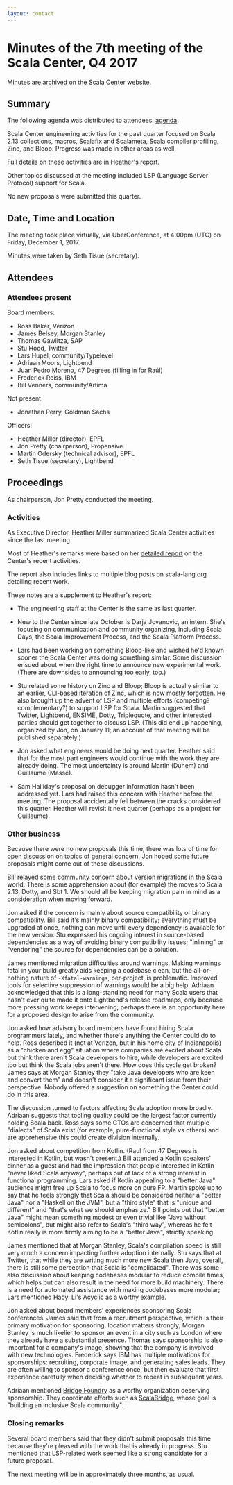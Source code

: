 ```yaml
---
layout: contact
---
```


# Minutes of the 7th meeting of the Scala Center, Q4 2017

Minutes are [archived](https://scala.epfl.ch/records.html) on the
Scala Center website.

## Summary

The following agenda was distributed to attendees:
[agenda](https://github.com/scalacenter/advisoryboard/blob/master/agendas/007-2017-q4.md).

Scala Center engineering activities for the past quarter focused on
Scala 2.13 collections, macros, Scalafix and Scalameta, Scala compiler
profiling, Zinc, and Bloop.  Progress was made in other areas as well.

Full details on these activities are in
[Heather's report](https://scala.epfl.ch/minutes/ab-reports/2017-q4.html).

Other topics discussed at the meeting included LSP (Language Server Protocol)
support for Scala.

No new proposals were submitted this quarter.

## Date, Time and Location

The meeting took place virtually, via UberConference, at 4:00pm
(UTC) on Friday, December 1, 2017.

Minutes were taken by Seth Tisue (secretary).

## Attendees

### Attendees present

Board members:

- Ross Baker, Verizon
- James Belsey, Morgan Stanley
- Thomas Gawlitza, SAP
- Stu Hood, Twitter
- Lars Hupel, community/Typelevel
- Adriaan Moors, Lightbend
- Juan Pedro Moreno, 47 Degrees (filling in for Raúl)
- Frederick Reiss, IBM
- Bill Venners, community/Artima

Not present:

- Jonathan Perry, Goldman Sachs

Officers:

- Heather Miller (director), EPFL
- Jon Pretty (chairperson), Propensive
- Martin Odersky (technical advisor), EPFL
- Seth Tisue (secretary), Lightbend

## Proceedings

As chairperson, Jon Pretty conducted the meeting.

### Activities

As Executive Director, Heather Miller summarized Scala Center
activities since the last meeting.

Most of Heather's remarks were based on her
[detailed report](https://scala.epfl.ch/minutes/ab-reports/2017-q4.html)
on the Center's recent activities.

The report also includes links to multiple blog posts on scala-lang.org
detailing recent work.

These notes are a supplement to Heather's report:

* The engineering staff at the Center is the same as last quarter.

* New to the Center since late October is Darja Jovanovic, an intern.
She's focusing on communication and community organizing, including
Scala Days, the Scala Improvement Process, and the Scala Platform
Process.

* Lars had been working on something Bloop-like and wished he'd known
sooner the Scala Center was doing something similar.  Some discussion
ensued about when the right time to announce new experimental work.
(There are downsides to announcing too early, too.)

* Stu related some history on Zinc and Bloop; Bloop is actually
similar to an earlier, CLI-based iteration of Zinc, which is now
mostly forgotten.  He also brought up the advent of LSP and multiple
efforts (competing? complementary?) to support LSP for Scala. Martin
suggested that Twitter, Lightbend, ENSIME, Dotty, Triplequote, and
other interested parties should get together to discuss LSP.  (This
did end up happening, organized by Jon, on January 11; an account of
that meeting will be published separately.)

* Jon asked what engineers would be doing next quarter.  Heather said
that for the most part engineers would continue with the work they are
already doing.  The most uncertainty is around Martin (Duhem) and
Guillaume (Massé).

* Sam Halliday's proposal on debugger information hasn't been
addressed yet.  Lars had raised this concern with Heather before the
meeting.  The proposal accidentally fell between the cracks considered
this quarter.  Heather will revisit it next quarter (perhaps as a
project for Guillaume).

### Other business

Because there were no new proposals this time, there was lots of
time for open discussion on topics of general concern.  Jon hoped
some future proposals might come out of these discussions.

Bill relayed some community concern about version migrations in the
Scala world.  There is some apprehension about (for example) the moves
to Scala 2.13, Dotty, and Sbt 1.  We should all be keeping migration
pain in mind as a consideration when moving forward.

Jon asked if the concern is mainly about source compatibility or
binary compatibility.  Bill said it's mainly binary compatibility;
everything must be upgraded at once, nothing can move until every
dependency is available for the new version.  Stu expressed his
ongoing interest in source-based dependencies as a way of avoiding
binary compatibility issues; "inlining" or "vendoring" the source
for dependencies can be a solution.

James mentioned migration difficulties around warnings.  Making
warnings fatal in your build greatly aids keeping a codebase clean,
but the all-or-nothing nature of `-Xfatal-warnings`, per-project, is
problematic.  Improved tools for selective suppression of warnings
would be a big help.  Adriaan acknowledged that this is a
long-standing need for many Scala users that hasn't ever quite made it
onto Lightbend's release roadmaps, only because more pressing work
keeps intervening; perhaps there is an opportunity here for a
proposed design to arise from the community.

Jon asked how advisory board members have found hiring Scala
programmers lately, and whether there's anything the Center could do
to help.  Ross described it (not at Verizon, but in his home city of
Indianapolis) as a "chicken and egg" situation where companies are
excited about Scala but think there aren't Scala developers to hire,
while developers are excited too but think the Scala jobs aren't
there.  How does this cycle get broken?  James says at Morgan Stanley
they "take Java developers who are keen and convert them" and doesn't
consider it a significant issue from their perspective.  Nobody
offered a suggestion on something the Center could do in this area.

The discussion turned to factors affecting Scala adoption more
broadly.  Adriaan suggests that tooling quality could be the largest
factor currently holding Scala back.  Ross says some CTOs are
concerned that multiple "dialects" of Scala exist (for example,
pure-functional style vs others) and are apprehensive this could
create division internally.

Jon asked about competition from Kotlin.  (Raul from 47 Degrees is
interested in Kotlin, but wasn't present.)  Bill attended a Kotlin
speakers' dinner as a guest and had the impression that people
interested in Kotlin "never liked Scala anyway", perhaps out of lack
of a strong interest in functional programming.  Lars asked if Kotlin
appealing to a "better Java" audience might free up Scala to focus
more on pure FP.  Martin spoke up to say that he feels strongly that
Scala should be considered neither a "better Java" nor a "Haskell on
the JVM", but a "third style" that is "unique and different" and
"that's what we should emphasize."  Bill points out that "better Java"
might mean something modest or even trivial like "Java without
semicolons", but might also refer to Scala's "third way", whereas he
felt Kotlin really is more firmly aiming to be a "better Java",
strictly speaking.

James mentioned that at Morgan Stanley, Scala's compilation speed is
still very much a concern impacting further adoption internally.  Stu
says that at Twitter, that while they are writing much more new Scala
then Java, overall, there is still some perception that Scala is
"complicated".  There was some also discussion about keeping codebases
modular to reduce compile times, which helps but can also result in
the need for more build machinery.  There is a need for automated
assistance with making codebases more modular; Lars mentioned Haoyi
Li's [Acyclic](https://github.com/lihaoyi/acyclic) as a worthy
example.

Jon asked about board members' experiences sponsoring Scala
conferences.  James said that from a recruitment perspective, which is
their primary motivation for sponsoring, location matters strongly;
Morgan Stanley is much likelier to sponsor an event in a city such as
London where they already have a substantial presence.  Thomas says
sponsorship is also important for a company's image, showing that the
company is involved with new technologies.  Frederick says IBM has
multiple motivations for sponsorships: recruiting, corporate image,
and generating sales leads.  They are often willing to sponsor a
conference once, but then evaluate that first experience carefully
when deciding whether to repeat in subsequent years.

Adriaan mentioned [Bridge Foundry](https://bridgefoundry.org) as a
worthy organization deserving sponsorship.  They coordinate efforts
such as [ScalaBridge](http://www.scalabridge.org), whose goal is
"building an inclusive Scala community".

### Closing remarks

Several board members said that they didn't submit proposals this time
because they're pleased with the work that is already in progress.
Stu mentioned that LSP-related work seemed like a strong candidate for
a future proposal.

The next meeting will be in approximately three months, as usual.
